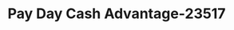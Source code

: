 ---
f_zip-code: 49802
f_state-code: MI
title: Pay Day Cash Advantage-23517
f_phone: 906-774-0768
f_city-only: Kingsford
f_address: 1111 South Carpenter Avenue Kingsford
f_location-unique-id: '23517'
slug: pay-day-cash-advantage-23517
updated-on: '2024-05-30T13:46:58.046Z'
created-on: '2024-05-30T13:36:59.803Z'
published-on: '2024-05-30T13:54:32.469Z'
f_city-state: cms/city/kingsford-mi.md
f_company: cms/company/pay-day-cash-advantage.md
f_state: cms/state/michigan.md
layout: '[payday-loan].html'
tags: payday-loan
---